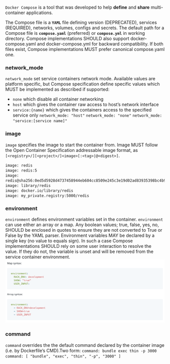 `Docker Compose` is a tool that was developed to help **define** and **share** multi-container applications. 

The Compose file is a **`YAML`** file defining version (DEPRECATED), services (REQUIRED), networks, volumes, configs and secrets. The default path for a Compose file is **`compose.yaml`** (preferred) or **`compose.yml`** in working directory. Compose implementations SHOULD also support docker-compose.yaml and docker-compose.yml for backward compatibility. If both files exist, Compose implementations MUST prefer canonical compose.yaml one.

### network_mode
`network_mode` set service containers network mode. Available values are platform specific, but Compose specification define specific values which MUST be implemented as described if supported:
- `none` which disable all container networking
- `host` which gives the container raw access to host’s network interface
- `service:{name}` which gives the containers access to the specified service only
`network_mode: "host"`
`network_mode: "none"`
`network_mode: "service:[service name]"`

### image
`image` specifies the image to start the container from. Image MUST follow the Open Container Specification addressable image format, as `[<registry>/][<project>/]<image>[:<tag>|@<digest>]`.

    image: redis
    image: redis:5
    image: redis@sha256:0ed5d5928d4737458944eb604cc8509e245c3e19d02ad83935398bc4b991aac7
    image: library/redis
    image: docker.io/library/redis
    image: my_private.registry:5000/redis

### environment
`environment` defines environment variables set in the container. `environment` can use either an array or a map. Any boolean values; true, false, yes, no, SHOULD be enclosed in quotes to ensure they are not converted to True or False by the YAML parser.
Environment variables MAY be declared by a single key (no value to equals sign). In such a case Compose implementations SHOULD rely on some user interaction to resolve the value. If they do not, the variable is unset and will be removed from the service container environment.
![variables](environment.png)
### command
`command` overrides the the default command declared by the container image (i.e. by Dockerfile’s CMD).Two form:
`command: bundle exec thin -p 3000`
`command: [ "bundle", "exec", "thin", "-p", "3000" ]`










